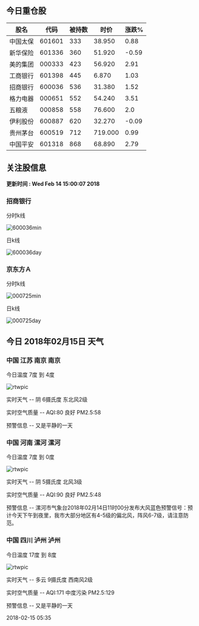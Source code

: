 
## 今日重仓股 

|股名|代码|被持数|时价|涨跌%|
|---|---|---|---|---|
|中国太保|601601|333|38.950|0.88|
|新华保险|601336|360|51.920|-0.59|
|美的集团|000333|423|56.920|2.91|
|工商银行|601398|445|6.870|1.03|
|招商银行|600036|536|31.380|1.52|
|格力电器|000651|552|54.240|3.51|
|五粮液|000858|558|76.600|2.0|
|伊利股份|600887|620|32.270|-0.09|
|贵州茅台|600519|712|719.000|0.99|
|中国平安|601318|868|68.890|2.79|

## 关注股信息
**更新时间 : Wed Feb 14 15:00:07 2018**
### 招商银行 
分时k线

![600036min](http://image.sinajs.cn/newchart/min/n/sh600036.gif)

日k线

![600036day](http://image.sinajs.cn/newchart/daily/n/sh600036.gif)

### 京东方Ａ 
分时k线

![000725min](http://image.sinajs.cn/newchart/min/n/sz000725.gif)

日k线

![000725day](http://image.sinajs.cn/newchart/daily/n/sz000725.gif)
## 今日 2018年02月15日 天气
### 中国 江苏 南京 南京

今日温度 7度 到 4度

![rtwpic](http://app1.showapi.com/weather/icon/night/02.png)

实时天气 -- 阴 6摄氏度 东北风2级

实时空气质量 -- AQI:80 良好 PM2.5:58

预警信息 -- 又是平静的一天
    
### 中国 河南 漯河 漯河

今日温度 7度 到 0度

![rtwpic](http://app1.showapi.com/weather/icon/night/02.png)

实时天气 -- 阴 5摄氏度 北风3级

实时空气质量 -- AQI:90 良好 PM2.5:48

预警信息 -- 漯河市气象台2018年02月14日11时00分发布大风蓝色预警信号：预计今天下午到夜里，我市大部分地区有4-5级的偏北风，阵风6-7级，请注意防范。
    
### 中国 四川 泸州 泸州

今日温度 17度 到 8度

![rtwpic](http://app1.showapi.com/weather/icon/night/01.png)

实时天气 -- 多云 9摄氏度 西南风2级

实时空气质量 -- AQI:171 中度污染 PM2.5:129

预警信息 -- 又是平静的一天
    
2018-02-15 05:35